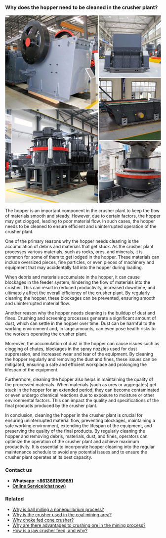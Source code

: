 <h3>Why does the hopper need to be cleaned in the crusher plant?</h3><img src='1701671413.jpg' alt=''><p>The hopper is an important component in the crusher plant to keep the flow of materials smooth and steady. However, due to certain factors, the hopper may get clogged, leading to poor material flow. In such cases, the hopper needs to be cleaned to ensure efficient and uninterrupted operation of the crusher plant.</p><p>One of the primary reasons why the hopper needs cleaning is the accumulation of debris and materials that get stuck. As the crusher plant processes various materials, such as rocks, ores, and minerals, it is common for some of them to get lodged in the hopper. These materials can include oversized pieces, fine particles, or even pieces of machinery and equipment that may accidentally fall into the hopper during loading.</p><p>When debris and materials accumulate in the hopper, it can cause blockages in the feeder system, hindering the flow of materials into the crusher. This can result in reduced productivity, increased downtime, and ultimately affect the overall efficiency of the crusher plant. By regularly cleaning the hopper, these blockages can be prevented, ensuring smooth and uninterrupted material flow.</p><p>Another reason why the hopper needs cleaning is the buildup of dust and fines. Crushing and screening processes generate a significant amount of dust, which can settle in the hopper over time. Dust can be harmful to the working environment and, in large amounts, can even pose health risks to the workers operating the crusher plant.</p><p>Moreover, the accumulation of dust in the hopper can cause issues such as clogging of chutes, blockages in the spray nozzles used for dust suppression, and increased wear and tear of the equipment. By cleaning the hopper regularly and removing the dust and fines, these issues can be mitigated, ensuring a safe and efficient workplace and prolonging the lifespan of the equipment.</p><p>Furthermore, cleaning the hopper also helps in maintaining the quality of the processed materials. When materials (such as ores or aggregates) get stuck in the hopper for an extended period, they can become contaminated or even undergo chemical reactions due to exposure to moisture or other environmental factors. This can impact the quality and specifications of the final products produced by the crusher plant.</p><p>In conclusion, cleaning the hopper in the crusher plant is crucial for ensuring uninterrupted material flow, preventing blockages, maintaining a safe working environment, extending the lifespan of the equipment, and preserving the quality of the final products. By regularly cleaning the hopper and removing debris, materials, dust, and fines, operators can optimize the operation of the crusher plant and achieve maximum productivity. It is essential to incorporate hopper cleaning into the regular maintenance schedule to avoid any potential issues and to ensure the crusher plant operates at its best capacity.</p><h3>Contact us</h3><ul><li><strong>Whatsapp:&nbsp;<a href="https://wa.me/8613661969651">+8613661969651</a></strong></li><li><a href="https://swt.shibang-china.com/?git&amp;zhl"><strong>Online Service(chat now)</strong></a></li></ul><h3>Related</h3><ul><li><a href='Why%20is%20ball%20milling%20a%20nonequilibrium%20process%3F.md'>Why is ball milling a nonequilibrium process?</a></li><li><a href='Why%20is%20the%20crusher%20used%20in%20the%20coal%20mining%20area%3F.md'>Why is the crusher used in the coal mining area?</a></li><li><a href='Why%20choke%20fed%20cone%20crusher%3F.md'>Why choke fed cone crusher?</a></li><li><a href='Why%20are%20there%20advantages%20to%20crushing%20ore%20in%20the%20mining%20process%3F.md'>Why are there advantages to crushing ore in the mining process?</a></li><li><a href='How%20is%20a%20jaw%20crusher%20feed%2C%20and%20why%3F.md'>How is a jaw crusher feed, and why?</a></li></ul>